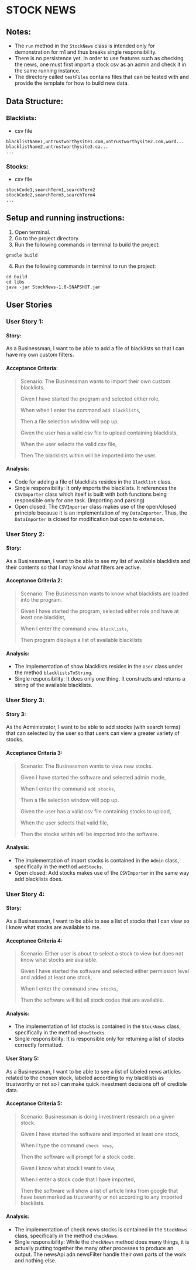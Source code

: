 # STOCK NEWS
## Notes:
* The `run` method in the `StockNews` class is intended only for demonstration for m1 and thus breaks single responsibility.
* There is no persistence yet. In order to use features such as checking the news, one must first import a stock csv as an admin and check it in the same running instance.
* The directory called `testFiles` contains files that can be tested with and provide the template for how to build new data.

## Data Structure:
### Blacklists:
* csv file
```
blacklistName1,untrustworthysite1.com,untrustworthysite2.com,word...
blacklistName2,untrustworthysite3.ca...
...
```

### Stocks:
* csv file
```
stockCode1,searchTerm1,searchTerm2
stockCode2,searchTerm3,searchTerm4
...
```

## Setup and running instructions:
1. Open terminal.
2. Go to the project directory.
3. Run the following commands in terminal to build the project: 
```
gradle build
```
4. Run the following commands in terminal to run the project:
```
cd build
cd libs
java -jar StockNews-1.0-SNAPSHOT.jar 
```

## User Stories

### User Story 1:
#### Story:
As a Businessman, I want to be able to add a file of blacklists so that I can have my own custom filters.
#### Acceptance Criteria:
>Scenario: The Businessman wants to import their own custom blacklists.
>
>Given I have started the program and selected either role,
>
>When when I enter the command `add blacklists`,
>
>Then a file selection window will pop up.
>
>Given the user has a valid csv file to upload containing blacklists,
>
>When the user selects the valid csv file,
>
>Then The blacklists within will be imported into the user.
#### Analysis:
* Code for adding a file of blacklists resides in the `Blacklist` class.
* Single responsibility: It only imports the blacklists. It references the `CSVImporter` class which itself is built with both functions being responsible only for one task. (Importing and parsing)
* Open closed: The `CSVImporter` class makes use of the open/closed principle because it is an implementation of my `DataImporter`. Thus, the `DataImporter` is closed for modification but open to extension.

### User Story 2:
#### Story:
As a Businessman, I want to be able to see my list of available blacklists and their contents so that I may know what filters are active.
#### Acceptance Criteria 2:
>Scenario: The Businessman wants to know what blacklists are loaded into the program.
>
>Given I have started the program, selected either role and have at least one blacklist,
>
>When I enter the command `show blacklists`,
>
>Then program displays a list of available blacklists
>
#### Analysis:
* The implementation of show blacklists resides in the `User` class under the method `blacklistsToString`.
* Single responsibility: It does only one thing. It constructs and returns a string of the available blacklists.

### User Story 3:
#### Story 3:
As the Administrator, I want to be able to add stocks (with search terms) that can selected by the user so that users can view a greater variety of stocks.
#### Acceptance Criteria 3:
>Scenario: The Businessman wants to view new stocks.
>
>Given I have started the software and selected admin mode,
>
>When I enter the command `add stocks`,
>
>Then a file selection window will pop up.
>
>Given the user has a valid csv file containing stocks to upload,
>
>When the user selects that valid file,
>
>Then the stocks within will be imported into the software.


#### Analysis:
* The implementation of import stocks is contained in the `Admin` class, specifically in the method `addStocks`.
* Open closed: Add stocks makes use of the `CSVImporter` in the same way add blacklists does.

### User Story 4:
#### Story:
As a Businessman, I want to be able to see a list of stocks that I can view so I know what stocks are available to me.
#### Acceptance Criteria 4:
>Scenario: Either user is about to select a stock to view but does not know what stocks are available.
>
>Given I have started the software and selected either permission level and added at least one stock,
>
>When I enter the command `show stocks`,
>
>Then the software will list all stock codes that are available.

#### Analysis:
* The implementation of list stocks is contained in the `StockNews` class, specifically in the method `showStocks`.
* Single responsibility: It is responsible only for returning a list of stocks correctly formatted.

#### User Story 5:
As a Businessman, I want to be able to see a list of labeled news articles related to the chosen stock, labeled according to my blacklists as trustworthy or not so I can make quick investment decisions off of credible data.
#### Acceptance Criteria 5:
>Scenario: Businessman is doing investment research on a given stock.
>
>Given I have started the software and imported at least one stock,
>
>When I type the command `check news`,
>
>Then the software will prompt for a stock code.
>
>Given I know what stock I want to view,
>
>When I enter a stock code that I have imported,
>
>Then the software will show a list of article links from google that have been marked as trustworthy or not according to any imported blacklists. 

#### Analysis:
* The implementation of check news stocks is contained in the `StockNews` class, specifically in the method `checkNews`.
* Single responsibility: While the `checkNews` method does many things, it is actually putting together the many other processes to produce an output. The newsApi adn newsFilter handle their own parts of the work and nothing else.